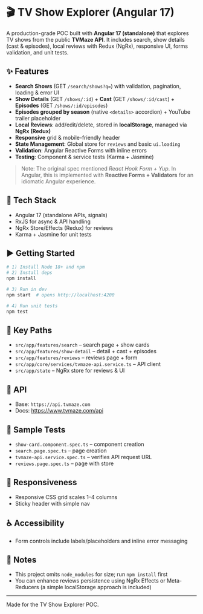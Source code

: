 # 🎬 TV Show Explorer (Angular 17)

A production-grade POC built with **Angular 17 (standalone)** that explores TV shows from the public **TVMaze API**. It includes search, show details (cast & episodes), local reviews with Redux (NgRx), responsive UI, forms validation, and unit tests.

## ✨ Features
- **Search Shows** (GET `/search/shows?q=`) with validation, pagination, loading & error UI
- **Show Details** (GET `/shows/:id`) + **Cast** (GET `/shows/:id/cast`) + **Episodes** (GET `/shows/:id/episodes`)
- **Episodes grouped by season** (native `<details>` accordion) + YouTube trailer placeholder
- **Local Reviews**: add/edit/delete, stored in **localStorage**, managed via **NgRx (Redux)**
- **Responsive** grid & mobile-friendly header
- **State Management**: Global store for `reviews` and basic `ui.loading`
- **Validation**: Angular Reactive Forms with inline errors
- **Testing**: Component & service tests (Karma + Jasmine)

> Note: The original spec mentioned *React Hook Form + Yup*. In Angular, this is implemented with **Reactive Forms + Validators** for an idiomatic Angular experience.

## 🧰 Tech Stack
- Angular 17 (standalone APIs, signals)
- RxJS for async & API handling
- NgRx Store/Effects (Redux) for reviews
- Karma + Jasmine for unit tests

## ▶️ Getting Started
```bash
# 1) Install Node 18+ and npm
# 2) Install deps
npm install

# 3) Run in dev
npm start  # opens http://localhost:4200

# 4) Run unit tests
npm test
```

## 📁 Key Paths
- `src/app/features/search` – search page + show cards
- `src/app/features/show-detail` – detail + cast + episodes
- `src/app/features/reviews` – reviews page + form
- `src/app/core/services/tvmaze-api.service.ts` – API client
- `src/app/state` – NgRx store for reviews & UI

## 🔌 API
- Base: `https://api.tvmaze.com`
- Docs: https://www.tvmaze.com/api

## 🧪 Sample Tests
- `show-card.component.spec.ts` – component creation
- `search.page.spec.ts` – page creation
- `tvmaze-api.service.spec.ts` – verifies API request URL
- `reviews.page.spec.ts` – page with store

## 📱 Responsiveness
- Responsive CSS grid scales 1–4 columns
- Sticky header with simple nav

## ♿ Accessibility
- Form controls include labels/placeholders and inline error messaging

## 📝 Notes
- This project omits `node_modules` for size; run `npm install` first
- You can enhance reviews persistence using NgRx Effects or Meta-Reducers (a simple localStorage approach is included)

---
Made for the TV Show Explorer POC.
